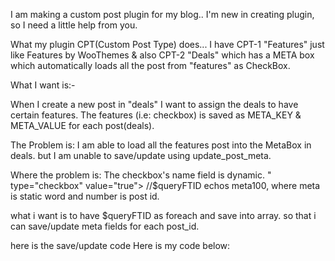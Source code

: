 I am making a custom post plugin for my blog.. I'm new in creating plugin, so I need a little help from you.

What my plugin CPT(Custom Post Type) does...
I have CPT-1 "Features" just like Features by WooThemes & also CPT-2 "Deals" which has a META box which automatically loads all the post from "features" as CheckBox.

What I want is:-

When I create a new post in "deals" I want to assign the deals to have certain features. The features (i.e: checkbox) is saved as META_KEY & META_VALUE for each post(deals).

The Problem is: I am able to load all the features post into the MetaBox in deals. but I am unable to save/update using update_post_meta.

Where the problem is: The checkbox's name field is dynamic. " type="checkbox" value="true"> //$queryFTID echos meta100, where meta is static word and number is post id.

what i want is to have $queryFTID as foreach and save into array. so that i can save/update meta fields for each post_id.

here is the save/update code Here is my code below:
